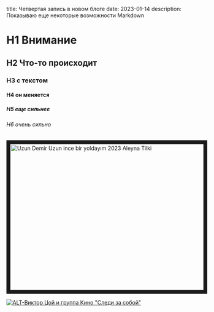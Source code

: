 title: Четвертая запись в новом блоге
date: 2023-01-14
description: Показываю еще некоторые возможности Markdown


# H1 Внимание
## H2 Что-то происходит
### H3 с текстом
#### H4 он меняется
##### H5 еще сильнее
###### H6 очень сильно

<a href="https://www.youtube.com/watch?v=sEAmTEsmqIU&list=PLqQg8bYvyjQzaJCJ0ofaUopqVJn4E0rED&index=1" target="_blank"><img src="http://img.youtube.com/vi/sEAmTEsmqIU/0.jpg" 
alt="Uzun Demir Uzun ince bir yoldayım 2023 Aleyna Tilki" width="540" height="380" border="10" /></a>


[![ALT-Виктор Цой и группа Кино "Следи за собой"](http://img.youtube.com/vi/LnDBwznDvQo/0.jpg)](https://www.youtube.com/watch?v=LnDBwznDvQo)

